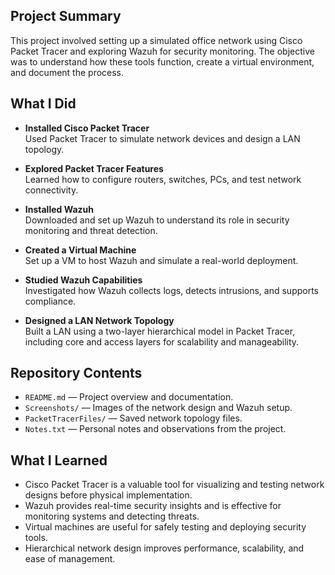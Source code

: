 ## Project Summary
This project involved setting up a simulated office network using Cisco Packet Tracer and exploring Wazuh for security monitoring. The objective was to understand how these tools function, create a virtual environment, and document the process.

## What I Did

- **Installed Cisco Packet Tracer**  
  Used Packet Tracer to simulate network devices and design a LAN topology.

- **Explored Packet Tracer Features**  
  Learned how to configure routers, switches, PCs, and test network connectivity.

- **Installed Wazuh**  
  Downloaded and set up Wazuh to understand its role in security monitoring and threat detection.

- **Created a Virtual Machine**  
  Set up a VM to host Wazuh and simulate a real-world deployment.

- **Studied Wazuh Capabilities**  
  Investigated how Wazuh collects logs, detects intrusions, and supports compliance.

- **Designed a LAN Network Topology**  
  Built a LAN using a two-layer hierarchical model in Packet Tracer, including core and access layers for scalability and manageability.

## Repository Contents

- `README.md` — Project overview and documentation.
- `Screenshots/` — Images of the network design and Wazuh setup.
- `PacketTracerFiles/` — Saved network topology files.
- `Notes.txt` — Personal notes and observations from the project.

## What I Learned

- Cisco Packet Tracer is a valuable tool for visualizing and testing network designs before physical implementation.
- Wazuh provides real-time security insights and is effective for monitoring systems and detecting threats.
- Virtual machines are useful for safely testing and deploying security tools.
- Hierarchical network design improves performance, scalability, and ease of management.
